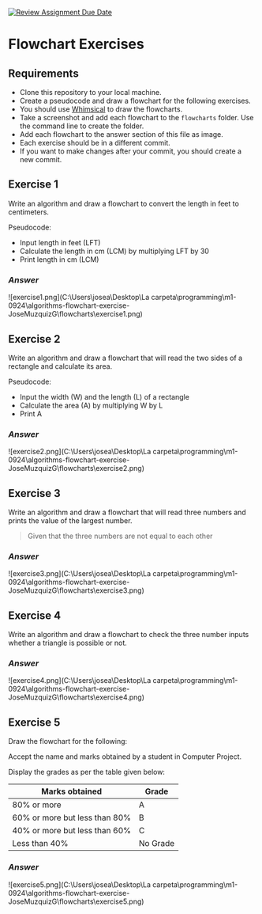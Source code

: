 [![Review Assignment Due Date](https://classroom.github.com/assets/deadline-readme-button-22041afd0340ce965d47ae6ef1cefeee28c7c493a6346c4f15d667ab976d596c.svg)](https://classroom.github.com/a/l2OZlAL6)
# Flowchart Exercises

## Requirements

- Clone this repository to your local machine.
- Create a pseudocode and draw a flowchart for the following exercises.
- You should use [Whimsical](https://whimsical.com) to draw the flowcharts.
- Take a screenshot and add each flowchart to the `flowcharts` folder. Use the command line to create the folder.
- Add each flowchart to the answer section of this file as image.
- Each exercise should be in a different commit.
- If you want to make changes after your commit, you should create a new commit.

## Exercise 1

Write an algorithm and draw a flowchart to convert the length in feet to centimeters.

Pseudocode:

- Input length in feet (LFT)
- Calculate the length in cm (LCM) by multiplying LFT by 30
- Print length in cm (LCM)

### _Answer_
![exercise1.png](C:\Users\josea\Desktop\La carpeta\programming\m1-0924\algorithms-flowchart-exercise-JoseMuzquizG\flowcharts\exercise1.png)


## Exercise 2

Write an algorithm and draw a flowchart that will read the two sides of a rectangle and calculate its area.

Pseudocode:

- Input the width (W) and the length (L) of a rectangle
- Calculate the area (A) by multiplying W by L
- Print A

### _Answer_
![exercise2.png](C:\Users\josea\Desktop\La carpeta\programming\m1-0924\algorithms-flowchart-exercise-JoseMuzquizG\flowcharts\exercise2.png)

## Exercise 3

Write an algorithm and draw a flowchart that will read three numbers and prints the value of the largest number.

> Given that the three numbers are not equal to each other

### _Answer_
![exercise3.png](C:\Users\josea\Desktop\La carpeta\programming\m1-0924\algorithms-flowchart-exercise-JoseMuzquizG\flowcharts\exercise3.png)

## Exercise 4

Write an algorithm and draw a flowchart to check the three number inputs whether a triangle is possible or not.

### _Answer_
![exercise4.png](C:\Users\josea\Desktop\La carpeta\programming\m1-0924\algorithms-flowchart-exercise-JoseMuzquizG\flowcharts\exercise4.png)

## Exercise 5

Draw the flowchart for the following:

Accept the name and marks obtained by a student in Computer Project.

Display the grades as per the table given below:

| Marks obtained                | Grade    |
| ----------------------------- | -------- |
| 80% or more                   | A        |
| 60% or more but less than 80% | B        |
| 40% or more but less than 60% | C        |
| Less than 40%                 | No Grade |

### _Answer_
![exercise5.png](C:\Users\josea\Desktop\La carpeta\programming\m1-0924\algorithms-flowchart-exercise-JoseMuzquizG\flowcharts\exercise5.png)
